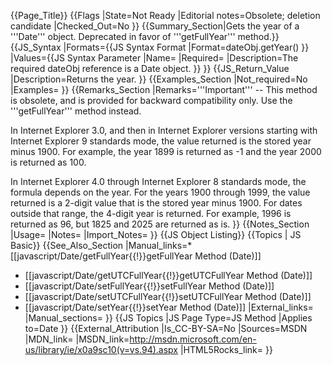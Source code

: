 {{Page_Title}}
{{Flags
|State=Not Ready
|Editorial notes=Obsolete; deletion candidate
|Checked_Out=No
}}
{{Summary_Section|Gets the year of a '''Date''' object. Deprecated in favor of '''getFullYear''' method.}}
{{JS_Syntax
|Formats={{JS Syntax Format
|Format=dateObj.getYear()
}}
|Values={{JS Syntax Parameter
|Name=
|Required=
|Description=The required dateObj reference is a Date object.
}}
}}
{{JS_Return_Value
|Description=Returns the year.
}}
{{Examples_Section
|Not_required=No
|Examples=
}}
{{Remarks_Section
|Remarks='''Important''' -- This method is obsolete, and is provided for backward compatibility only. Use the '''getFullYear''' method instead.

In Internet Explorer 3.0, and then in Internet Explorer versions starting with Internet Explorer 9 standards mode, the value returned is the stored year minus 1900. For example, the year 1899 is returned as -1 and the year 2000 is returned as 100.

In Internet Explorer 4.0 through Internet Explorer 8 standards mode, the formula depends on the year. For the years 1900 through 1999, the value returned is a 2-digit value that is the stored year minus 1900. For dates outside that range, the 4-digit year is returned. For example, 1996 is returned as 96, but 1825 and 2025 are returned as is.
}}
{{Notes_Section
|Usage=
|Notes=
|Import_Notes=
}}
{{JS Object Listing}}
{{Topics | JS Basic}}
{{See_Also_Section
|Manual_links=* [[javascript/Date/getFullYear{{!}}getFullYear Method (Date)]]
* [[javascript/Date/getUTCFullYear{{!}}getUTCFullYear Method (Date)]]
* [[javascript/Date/setFullYear{{!}}setFullYear Method (Date)]]
* [[javascript/Date/setUTCFullYear{{!}}setUTCFullYear Method (Date)]]
* [[javascript/Date/setYear{{!}}setYear Method (Date)]]
|External_links=
|Manual_sections=
}}
{{JS Topics
|JS Page Type=JS Method
|Applies to=Date
}}
{{External_Attribution
|Is_CC-BY-SA=No
|Sources=MSDN
|MDN_link=
|MSDN_link=http://msdn.microsoft.com/en-us/library/ie/x0a9sc10(v=vs.94).aspx
|HTML5Rocks_link=
}}
